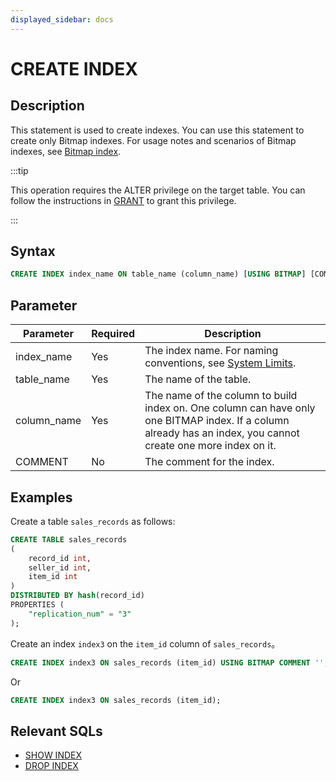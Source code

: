 ```yaml
---
displayed_sidebar: docs
---
```


# CREATE INDEX

## Description

This statement is used to create indexes. You can use this statement to create only Bitmap indexes. For usage notes and scenarios of Bitmap indexes, see [Bitmap index](../../../table_design/indexes/Bitmap_index.md).

:::tip

This operation requires the ALTER privilege on the target table. You can follow the instructions in [GRANT](../account-management/GRANT.md) to grant this privilege.

:::

## Syntax

```SQL
CREATE INDEX index_name ON table_name (column_name) [USING BITMAP] [COMMENT'']
```

## Parameter

| **Parameter** | **Required**   | **Description**                                                              |
| ------------- | -------------- | ---------------------------------------------------------------------------- |
| index_name    | Yes            | The index name. For naming conventions, see [System Limits](../../System_limit.md). |
| table_name    | Yes            | The name of the table.                                                       |
| column_name   | Yes            | The name of the column to build index on. One column can have only one BITMAP index. If a column already has an index, you cannot create one more index on it. |
| COMMENT       | No             | The comment for the index.                                                   |

## Examples

Create a table `sales_records` as follows:

```SQL
CREATE TABLE sales_records
(
    record_id int,
    seller_id int,
    item_id int
)
DISTRIBUTED BY hash(record_id)
PROPERTIES (
    "replication_num" = "3"
);
```

Create an index `index3` on the `item_id` column of `sales_records`。

```SQL
CREATE INDEX index3 ON sales_records (item_id) USING BITMAP COMMENT '';
```

Or

```SQL
CREATE INDEX index3 ON sales_records (item_id);
```

## Relevant SQLs

- [SHOW INDEX](SHOW_INDEX.md)
- [DROP INDEX](DROP_INDEX.md)
